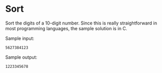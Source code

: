 # Sort

Sort the digits of a 10-digit number. Since this is really straightforward in most programming
languages, the sample solution is in C.

Sample input:

```
5627384123
```

Sample output:

```
1223345678
```

